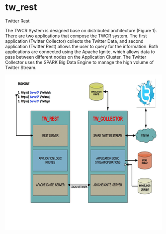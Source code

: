 # tw_rest
Twitter Rest

The TWCR System is designed base on distributed architecture (Figure 1). There are two applications that compose the TWCR system. The first application (Twitter Collector) collects the Twitter Data, and second application (Twitter Rest) allows the user to query for the information. Both applications are connected using the Apache Ignite, which allows data to pass between different nodes on the Application Cluster. The Twitter Collector uses the SPARK Big Data Engine to manage the high volume of Twitter Stream.


<p align="center">
  <img src="https://github.com/afigueroa14/tw_collector/blob/master/src/main/resources/hw_tw.gif" height="500" width="650"/>
</p>